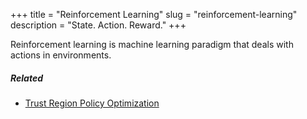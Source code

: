 +++
title = "Reinforcement Learning"
slug = "reinforcement-learning"
description = "State. Action. Reward."
+++

Reinforcement learning is machine learning paradigm that deals with actions in environments.

##### Related
- [Trust Region Policy Optimization](/trust-region-policy-optimization)
